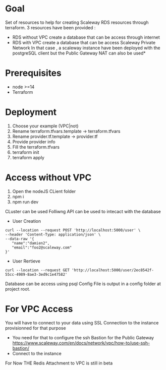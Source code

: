# Goal
Set of resources to help for creating Scaleway RDS resources through terraform.
3 resources have been provided :
- RDS without VPC create a database that can be access through internet
- RDS with VPC create a database that can be access Scaleway Private Network
In that case , a scaleway instance have been deployed with the postgreSQL client but the Public Gateway NAT can also be used*

# Prerequisites
- node >=14
- Terraform

# Deployment
1. Choose your example (VPC|not)
2. Rename terraform.tfvars.template -> terraform.tfvars
3. Rename provider.tf.template -> provider.tf
4. Provide provider info
3. Fill the terraform.tfvars
4. terraform init 
5. terraform apply

# Access without VPC
1. Open the nodeJS CLient folder
2. npm i
3. npm run dev

CLuster can be used
Folliwng API can be used to intecact with the database
- User Creation
 ```
 curl --location --request POST 'http://localhost:5000/user' \
--header 'Content-Type: application/json' \
--data-raw '{
    "name":"damien2",
    "email":"foo2@scaleway.com"
}'
```
- User Rertieve
```
curl --location --request GET 'http://localhost:5000/user/2ec8542f-55cc-4989-8ae3-3ed9c1e47582'
```

Database can be access using psql
Config File is output in a config folder at project root.

# For VPC Access
You will have to connect to your data using SSL Connection to the instance provisionned for that purpose
- You need for that to configure the ssh Bastion for the Public Gateway https://www.scaleway.com/en/docs/network/vpc/how-to/use-ssh-bastion/
- Connect to the instance

For Now THE Redis Attachment to VPC is still in beta 